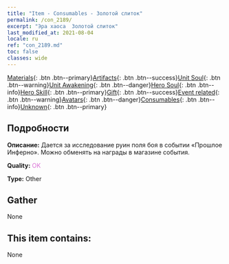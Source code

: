 ```yaml
---
title: "Item - Consumables - Золотой слиток"
permalink: /con_2189/
excerpt: "Эра хаоса  Золотой слиток"
last_modified_at: 2021-08-04
locale: ru
ref: "con_2189.md"
toc: false
classes: wide
---
```

 [Materials](/ItemsRU/){: .btn .btn--primary}[Artifacts](/ItemsRU/Artifacts/){: .btn .btn--success}[Unit Soul](/ItemsRU/UnitSoul/){: .btn .btn--warning}[Unit Awakening](/ItemsRU/UnitAwakening/){: .btn .btn--danger}[Hero Soul](/ItemsRU/HeroSoul/){: .btn .btn--info}[Hero Skill](/ItemsRU/HeroSkill/){: .btn .btn--primary}[Gift](/ItemsRU/Gift/){: .btn .btn--success}[Event related](/ItemsRU/Events/){: .btn .btn--warning}[Avatars](/ItemsRU/Avatars/){: .btn .btn--danger}[Consumables](/ItemsRU/Consumables/){: .btn .btn--info}[Unknown](/ItemsRU/Unknown/){: .btn .btn--primary}

## Подробности
 **Описание:** Дается за исследование руин поля боя в событии «Прошлое Инферно». Можно обменять на награды в магазине события.

 **Quality:** <span style="color: #DA70D6">OK</span>

 **Type:** Other

## Gather

  None

## This item contains:

  None

